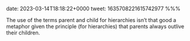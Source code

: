 date: 2023-03-14T18:18:22+0000
tweet: 1635708221615742977
%%%

The use of the terms parent and child for hierarchies isn’t that good a metaphor given the principle (for hierarchies) that parents always outlive their children.

